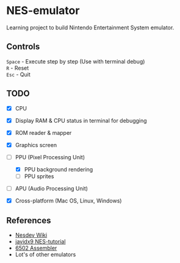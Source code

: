 # NES-emulator

Learning project to build Nintendo Entertainment System emulator.

## Controls

`Space` - Execute step by step (Use with terminal debug)<br>
`R` - Reset<br>
`Esc` - Quit  

## TODO

- [x] CPU
- [x] Display RAM & CPU status in terminal for debugging
- [x] ROM reader & mapper
- [x] Graphics screen
- [ ] PPU (Pixel Processing Unit)
  - [x] PPU background rendering
  - [ ] PPU sprites
- [ ] APU (Audio Processing Unit)
- [x] Cross-platform (Mac OS, Linux, Windows)


## References

- [Nesdev Wiki](http://wiki.nesdev.com/w/index.php/Nesdev_Wiki)<br>
- [javidx9 NES-tutorial](https://www.youtube.com/watch?v=nViZg02IMQo&list=PLrOv9FMX8xJHqMvSGB_9G9nZZ_4IgteYf)<br>
- [6502 Assembler](https://www.masswerk.at/6502/assembler.html)
- Lot's of other emulators
